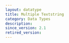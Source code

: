```yaml
---
layout: datatype
title: Multiple Textstring
category: Data Types
description: 
since_version: 2.1
retired_version: 
---
```

